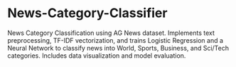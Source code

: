 # News-Category-Classifier
News Category Classification using AG News dataset. Implements text preprocessing, TF-IDF vectorization, and trains Logistic Regression and a Neural Network to classify news into World, Sports, Business, and Sci/Tech categories. Includes data visualization and model evaluation.
